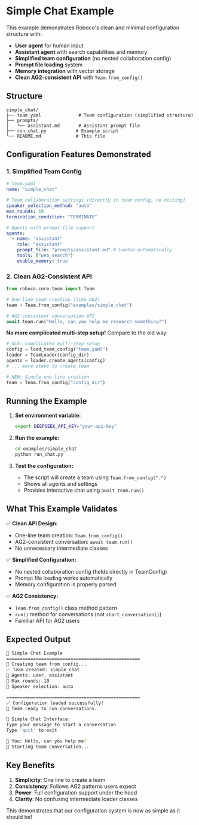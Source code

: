 # Simple Chat Example

This example demonstrates Roboco's clean and minimal configuration structure with:

- **User agent** for human input
- **Assistant agent** with search capabilities and memory
- **Simplified team configuration** (no nested collaboration config)
- **Prompt file loading** system
- **Memory integration** with vector storage
- **Clean AG2-consistent API** with `Team.from_config()`

## Structure

```
simple_chat/
├── team.yaml              # Team configuration (simplified structure)
├── prompts/
│   └── assistant.md       # Assistant prompt file
├── run_chat.py           # Example script
└── README.md             # This file
```

## Configuration Features Demonstrated

### 1. Simplified Team Config

```yaml
# team.yaml
name: "simple_chat"

# Team collaboration settings (directly in team config, no nesting)
speaker_selection_method: "auto"
max_rounds: 10
termination_condition: "TERMINATE"

# Agents with prompt file support
agents:
  - name: "assistant"
    role: "assistant"
    prompt_file: "prompts/assistant.md" # Loaded automatically
    tools: ["web_search"]
    enable_memory: true
```

### 2. Clean AG2-Consistent API

```python
from roboco.core.team import Team

# One-line team creation (like AG2)
team = Team.from_config("examples/simple_chat")

# AG2-consistent conversation API
await team.run("Hello, can you help me research something?")
```

**No more complicated multi-step setup!** Compare to the old way:

```python
# OLD: Complicated multi-step setup
config = load_team_config("team.yaml")
loader = TeamLoader(config_dir)
agents = loader.create_agents(config)
# ... more steps to create team

# NEW: Simple one-line creation
team = Team.from_config("config_dir")
```

## Running the Example

1. **Set environment variable:**

   ```bash
   export DEEPSEEK_API_KEY="your-api-key"
   ```

2. **Run the example:**

   ```bash
   cd examples/simple_chat
   python run_chat.py
   ```

3. **Test the configuration:**
   - The script will create a team using `Team.from_config(".")`
   - Shows all agents and settings
   - Provides interactive chat using `await team.run()`

## What This Example Validates

✅ **Clean API Design:**

- One-line team creation: `Team.from_config()`
- AG2-consistent conversation: `await team.run()`
- No unnecessary intermediate classes

✅ **Simplified Configuration:**

- No nested collaboration config (fields directly in TeamConfig)
- Prompt file loading works automatically
- Memory configuration is properly parsed

✅ **AG2 Consistency:**

- `Team.from_config()` class method pattern
- `run()` method for conversations (not `start_conversation()`)
- Familiar API for AG2 users

## Expected Output

```bash
🤖 Simple Chat Example
==================================================
🚀 Creating team from config...
✅ Team created: simple_chat
👥 Agents: user, assistant
🔢 Max rounds: 10
🔄 Speaker selection: auto

==================================================
✅ Configuration loaded successfully!
🎯 Team ready to run conversations.

💬 Simple Chat Interface:
Type your message to start a conversation
Type 'quit' to exit

👤 You: Hello, can you help me?
🤖 Starting team conversation...
```

## Key Benefits

1. **Simplicity**: One line to create a team
2. **Consistency**: Follows AG2 patterns users expect
3. **Power**: Full configuration support under the hood
4. **Clarity**: No confusing intermediate loader classes

This demonstrates that our configuration system is now as simple as it should be!
